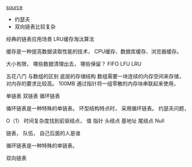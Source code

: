 [source](https://time.geekbang.org/column/article/41013)

- 约瑟夫
- 双向链表比较复杂

经典的链表应用场景 LRU缓存淘汰算法

缓存是一种提高数据读取性能的技术， CPU缓存、数据库缓存、浏览器缓存。

大小有限， 哪些数据清理出去， 哪些保留？  FIFO  LFU    LRU 

五花八门
与数组的区别
底层的存储结构
数组需要一块连续的内存空间来存储， 对内存的要求比较高。  100MB 
通过指针将一组零散的内存块串联起来使用， 

单链表  双链表  循环链表

循环链表是一种特殊的单链表。 环型结构特点时， 采用循环链表。 约瑟夫问题，  

O（1） 时间复杂度找到前驱结点，
值 指针  头结点 基地址  尾结点 Null 

链表， 队伍， 自己后面的人是谁

循环链表是一种特殊的单链表。 

双向链表